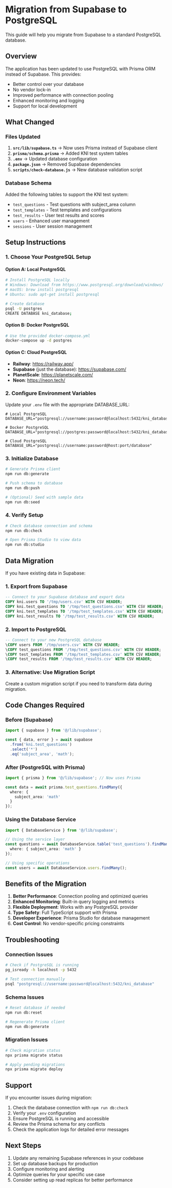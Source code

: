 # Migration from Supabase to PostgreSQL

This guide will help you migrate from Supabase to a standard PostgreSQL database.

## Overview

The application has been updated to use PostgreSQL with Prisma ORM instead of Supabase. This provides:

- Better control over your database
- No vendor lock-in
- Improved performance with connection pooling
- Enhanced monitoring and logging
- Support for local development

## What Changed

### Files Updated

1. **`src/lib/supabase.ts`** → Now uses Prisma instead of Supabase client
2. **`prisma/schema.prisma`** → Added KNI test system tables
3. **`.env`** → Updated database configuration
4. **`package.json`** → Removed Supabase dependencies
5. **`scripts/check-database.js`** → New database validation script

### Database Schema

Added the following tables to support the KNI test system:

- `test_questions` - Test questions with subject_area column
- `test_templates` - Test templates and configurations
- `test_results` - User test results and scores
- `users` - Enhanced user management
- `sessions` - User session management

## Setup Instructions

### 1. Choose Your PostgreSQL Setup

#### Option A: Local PostgreSQL
```bash
# Install PostgreSQL locally
# Windows: Download from https://www.postgresql.org/download/windows/
# macOS: brew install postgresql
# Ubuntu: sudo apt-get install postgresql

# Create database
psql -U postgres
CREATE DATABASE kni_database;
```

#### Option B: Docker PostgreSQL
```bash
# Use the provided docker-compose.yml
docker-compose up -d postgres
```

#### Option C: Cloud PostgreSQL
- **Railway**: https://railway.app/
- **Supabase** (just the database): https://supabase.com/
- **PlanetScale**: https://planetscale.com/
- **Neon**: https://neon.tech/

### 2. Configure Environment Variables

Update your `.env` file with the appropriate DATABASE_URL:

```env
# Local PostgreSQL
DATABASE_URL="postgresql://username:password@localhost:5432/kni_database"

# Docker PostgreSQL
DATABASE_URL="postgresql://postgres:password@localhost:5432/kni_database"

# Cloud PostgreSQL
DATABASE_URL="postgresql://username:password@host:port/database"
```

### 3. Initialize Database

```bash
# Generate Prisma client
npm run db:generate

# Push schema to database
npm run db:push

# (Optional) Seed with sample data
npm run db:seed
```

### 4. Verify Setup

```bash
# Check database connection and schema
npm run db:check

# Open Prisma Studio to view data
npm run db:studio
```

## Data Migration

If you have existing data in Supabase:

### 1. Export from Supabase

```sql
-- Connect to your Supabase database and export data
COPY kni.users TO '/tmp/users.csv' WITH CSV HEADER;
COPY kni.test_questions TO '/tmp/test_questions.csv' WITH CSV HEADER;
COPY kni.test_templates TO '/tmp/test_templates.csv' WITH CSV HEADER;
COPY kni.test_results TO '/tmp/test_results.csv' WITH CSV HEADER;
```

### 2. Import to PostgreSQL

```sql
-- Connect to your new PostgreSQL database
\COPY users FROM '/tmp/users.csv' WITH CSV HEADER;
\COPY test_questions FROM '/tmp/test_questions.csv' WITH CSV HEADER;
\COPY test_templates FROM '/tmp/test_templates.csv' WITH CSV HEADER;
\COPY test_results FROM '/tmp/test_results.csv' WITH CSV HEADER;
```

### 3. Alternative: Use Migration Script

Create a custom migration script if you need to transform data during migration.

## Code Changes Required

### Before (Supabase)
```typescript
import { supabase } from '@/lib/supabase';

const { data, error } = await supabase
  .from('kni.test_questions')
  .select('*')
  .eq('subject_area', 'math');
```

### After (PostgreSQL with Prisma)
```typescript
import { prisma } from '@/lib/supabase'; // Now uses Prisma

const data = await prisma.test_questions.findMany({
  where: {
    subject_area: 'math'
  }
});
```

### Using the Database Service
```typescript
import { DatabaseService } from '@/lib/supabase';

// Using the service layer
const questions = await DatabaseService.table('test_questions').findMany({
  where: { subject_area: 'math' }
});

// Using specific operations
const users = await DatabaseService.users.findMany();
```

## Benefits of the Migration

1. **Better Performance**: Connection pooling and optimized queries
2. **Enhanced Monitoring**: Built-in query logging and metrics
3. **Flexible Deployment**: Works with any PostgreSQL provider
4. **Type Safety**: Full TypeScript support with Prisma
5. **Developer Experience**: Prisma Studio for database management
6. **Cost Control**: No vendor-specific pricing constraints

## Troubleshooting

### Connection Issues
```bash
# Check if PostgreSQL is running
pg_isready -h localhost -p 5432

# Test connection manually
psql "postgresql://username:password@localhost:5432/kni_database"
```

### Schema Issues
```bash
# Reset database if needed
npm run db:reset

# Regenerate Prisma client
npm run db:generate
```

### Migration Issues
```bash
# Check migration status
npx prisma migrate status

# Apply pending migrations
npx prisma migrate deploy
```

## Support

If you encounter issues during migration:

1. Check the database connection with `npm run db:check`
2. Verify your `.env` configuration
3. Ensure PostgreSQL is running and accessible
4. Review the Prisma schema for any conflicts
5. Check the application logs for detailed error messages

## Next Steps

1. Update any remaining Supabase references in your codebase
2. Set up database backups for production
3. Configure monitoring and alerting
4. Optimize queries for your specific use case
5. Consider setting up read replicas for better performance